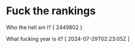 # Fuck the rankings

Who the hell am I?
{ 2449802 }

What fucking year is it?
[ 2024-07-29T02:23:05Z ]
